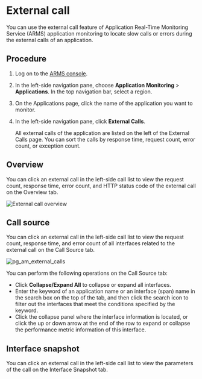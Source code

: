 # External call

You can use the external call feature of Application Real-Time Monitoring Service \(ARMS\) application monitoring to locate slow calls or errors during the external calls of an application.

## Procedure

1.  Log on to the [ARMS console](https://arms-ap-southeast-1.console.aliyun.com/#/home).

2.  In the left-side navigation pane, choose **Application Monitoring** \> **Applications**. In the top navigation bar, select a region.

3.  On the Applications page, click the name of the application you want to monitor.

4.  In the left-side navigation pane, click **External Calls**.

    All external calls of the application are listed on the left of the External Calls page. You can sort the calls by response time, request count, error count, or exception count.


## Overview

You can click an external call in the left-side call list to view the request count, response time, error count, and HTTP status code of the external call on the Overview tab.

![External call overview](https://static-aliyun-doc.oss-accelerate.aliyuncs.com/assets/img/en-US/3394658061/p185227.png)

## Call source

You can click an external call in the left-side call list to view the request count, response time, and error count of all interfaces related to the external call on the Call Source tab.

![pg_am_external_calls](https://static-aliyun-doc.oss-accelerate.aliyuncs.com/assets/img/en-US/3394658061/p82848.png)

You can perform the following operations on the Call Source tab:

-   Click **Collapse/Expand All** to collapse or expand all interfaces.
-   Enter the keyword of an application name or an interface \(span\) name in the search box on the top of the tab, and then click the search icon to filter out the interfaces that meet the conditions specified by the keyword.
-   Click the collapse panel where the interface information is located, or click the up or down arrow at the end of the row to expand or collapse the performance metric information of this interface.

## Interface snapshot

You can click an external call in the left-side call list to view the parameters of the call on the Interface Snapshot tab.


